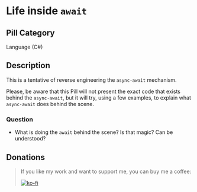 # Life inside `await`

## Pill Category

Language (C#)

## Description

This is a tentative of reverse engineering the `async-await` mechanism.

Please, be aware that this Pill will not present the exact code that exists behind the `async-await`, but it will try, using a few examples, to explain what `async-await` does behind the scene.

### Question

- What is doing the `await` behind the scene? Is that magic? Can be understood?

## Donations

> If you like my work and want to support me, you can buy me a coffee:
>
> [![ko-fi](https://www.ko-fi.com/img/githubbutton_sm.svg)](https://ko-fi.com/Y8Y62EZ8H)

